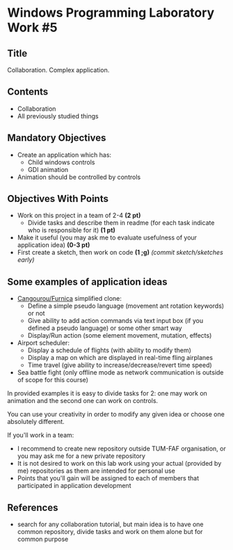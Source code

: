 # Windows Programming Laboratory Work #5

## Title
Collaboration. Complex application.

## Contents
* Collaboration
* All previously studied things

## Mandatory Objectives
* Create an application which has:
  * Child windows controls
  * GDI animation
* Animation should be controlled by controls

## Objectives With Points
* Work on this project in a team of 2-4 **(2 pt)**
  * Divide tasks and describe them in readme (for each task indicate who is responsible for it) **(1 pt)**
* Make it useful (you may ask me to evaluate usefulness of your application idea) **(0-3 pt)**
* First create a sketch, then work on code **(1 ;g)** _(commit sketch/sketches early)_

## Some examples of application ideas
* [Cangourou/Furnica](http://torrentsmd.com/details.php?id=238851) simplified clone:
  * Define a simple pseudo language (movement ant rotation keywords) or not
  * Give ability to add action commands via text input box (if you defined a pseudo language) or some other smart way
  * Display/Run action (some element movement, mutation, effects)
* Airport scheduler:
  * Display a schedule of flights (with ability to modify them)
  * Display a map on which are displayed in real-time fling airplanes
  * Time travel (give ability to increase/decrease/revert time speed)
* Sea battle fight (only offline mode as network communication is outside of scope for this course)

In provided examples it is easy to divide tasks for 2: one may work on animation and the second one can work on controls.

You can use your creativity in order to modify any given idea or choose one absolutely different.

If you'll work in a team:
* I recommend to create new repository outside TUM-FAF organisation, or you may ask me for a new private repository
* It is not desired to work on this lab work using your actual (provided by me) repositories as them are intended for personal use
* Points that you'll gain will be assigned to each of members that participated in application development

## References
* search for any collaboration tutorial, but main idea is to have one common repository, divide tasks and work on them alone but for common purpose 